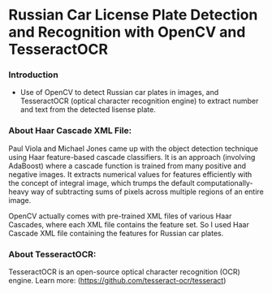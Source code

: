 # Russian Car License Plate Detection and Recognition with OpenCV and TesseractOCR

### Introduction
- Use of OpenCV to detect Russian car plates in images, and TesseractOCR (optical character recognition engine) to extract number and text from the detected lisense plate. 

### About Haar Cascade XML File:
Paul Viola and Michael Jones came up with the object detection technique using Haar feature-based cascade classifiers. It is an approach (involving AdaBoost) where a cascade function is trained from many positive and negative images. It extracts numerical values for features  efficiently with the concept of integral image, which trumps the default computationally-heavy way of subtracting sums of pixels across multiple regions of an entire image.

OpenCV actually comes with pre-trained XML files of various Haar Cascades, where each XML file contains the feature set. So I used Haar Cascade XML file containing the features for Russian car plates. 

### About TesseractOCR:
TesseractOCR is an open-source optical character recognition (OCR) engine. Learn more: 
(https://github.com/tesseract-ocr/tesseract)
